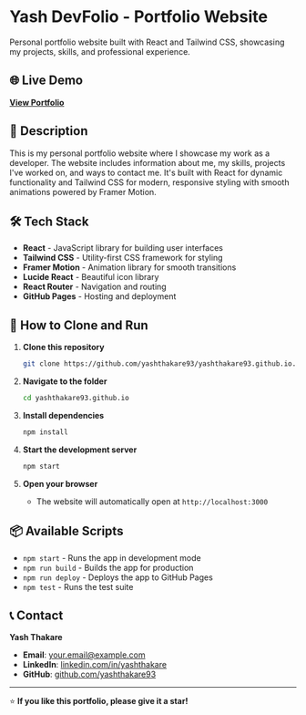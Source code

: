 # Yash DevFolio - Portfolio Website

Personal portfolio website built with React and Tailwind CSS, showcasing my projects, skills, and professional experience.

## 🌐 Live Demo

**[View Portfolio](https://yashthakare93.github.io/)**

## 📝 Description

This is my personal portfolio website where I showcase my work as a developer. The website includes information about me, my skills, projects I've worked on, and ways to contact me. It's built with React for dynamic functionality and Tailwind CSS for modern, responsive styling with smooth animations powered by Framer Motion.

## 🛠 Tech Stack

- **React** - JavaScript library for building user interfaces
- **Tailwind CSS** - Utility-first CSS framework for styling
- **Framer Motion** - Animation library for smooth transitions
- **Lucide React** - Beautiful icon library
- **React Router** - Navigation and routing
- **GitHub Pages** - Hosting and deployment

## 🚀 How to Clone and Run

1. **Clone this repository**
   ```bash
   git clone https://github.com/yashthakare93/yashthakare93.github.io.git
   ```

2. **Navigate to the folder**
   ```bash
   cd yashthakare93.github.io
   ```

3. **Install dependencies**
   ```bash
   npm install
   ```

4. **Start the development server**
   ```bash
   npm start
   ```

5. **Open your browser**
   - The website will automatically open at `http://localhost:3000`

## 📦 Available Scripts

- `npm start` - Runs the app in development mode
- `npm run build` - Builds the app for production
- `npm run deploy` - Deploys the app to GitHub Pages
- `npm test` - Runs the test suite

## 📞 Contact

**Yash Thakare**
- **Email**: [your.email@example.com](mailto:thakareyash74@gmail.com)
- **LinkedIn**: [linkedin.com/in/yashthakare](https://www.linkedin.com/in/yash-thakare01/)
- **GitHub**: [github.com/yashthakare93](https://github.com/yashthakare93)

---

⭐ **If you like this portfolio, please give it a star!**